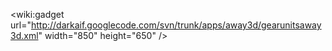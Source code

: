 &lt;wiki:gadget url="http://darkaif.googlecode.com/svn/trunk/apps/away3d/gearunitsaway3d.xml" width="850" height="650" /&gt;